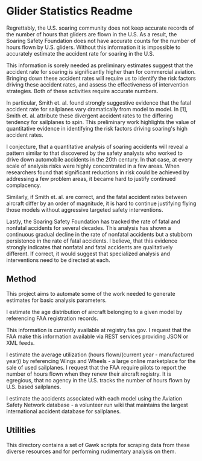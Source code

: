 Glider Statistics Readme
========================

Regrettably, the U.S. soaring community does not keep accurate records of the number of hours that gliders are flown in the U.S. As a result, the Soaring Safety Foundation does not have accurate counts for the number of hours flown by U.S. gliders. Without this information it is impossible to accurately estimate the accident rate for soaring in the U.S.

This information is sorely needed as preliminary estimates suggest that the accident rate for soaring is significantly higher than for commercial aviation. Bringing down these accident rates will require us to identify the risk factors driving these accident rates, and assess the effectiveness of intervention strategies. Both of these activities require accurate numbers.

In particular, Smith et. al. found strongly suggestive evidence that the fatal accident rate for sailplanes vary dramatically from model to model. In [1], Smith et. al. attribute these divergent accident rates to the differing tendency for sailplanes to spin. This preliminary work highlights the value of quantitative evidence in identifying the risk factors driving soaring's high accident rates.

I conjecture, that a quantitative analysis of soaring accidents will reveal a pattern similar to that discovered by the safety analysts who worked to drive down automobile accidents in the 20th century. In that case, at every scale of analysis risks were highly concentrated in a few areas. When researchers found that significant reductions in risk could be achieved by addressing a few problem areas, it became hard to justify continued complacency.

Similarly, if Smith et. al. are correct, and the fatal accident rates between aircraft differ by an order of magnitude, it is hard to continue justifying flying those models without aggressive targeted safety interventions.

Lastly, the Soaring Safety Foundation has tracked the rate of fatal and nonfatal accidents for several decades. This analysis has shown a continuous gradual decline in the rate of nonfatal accidents but a stubborn persistence in the rate of fatal accidents. I believe, that this evidence strongly indicates that nonfatal and fatal accidents are qualitatively different. If correct, it would suggest that specialized analysis and interventions need to be directed at each.

Method
------

This project aims to automate some of the work needed to generate estimates for basic analysis parameters.

I estimate the age distribution of aircraft belonging to a given model by referencing FAA registration records.

This information is currently available at registry.faa.gov. I request that the FAA make this information available via REST services providing JSON or XML feeds.

I estimate the average utilization (hours flown/(current year - manufactured year)) by referencing Wings and Wheels - a large online marketplace for the sale of used sailplanes. I request that the FAA require pilots to report the number of hours flown when they renew their aircraft registry. It is egregious, that no agency in the U.S. tracks the number of hours flown by U.S. based sailplanes.

I estimate the accidents associated with each model using the Aviation Safety Network database - a volunteer run wiki that maintains the largest international accident database for sailplanes.

Utilities
---------

This directory contains a set of Gawk scripts for scraping data from these diverse resources and for performing rudimentary analysis on them.
